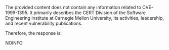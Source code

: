 The provided content does not contain any information related to CVE-1999-1395. It primarily describes the CERT Division of the Software Engineering Institute at Carnegie Mellon University, its activities, leadership, and recent vulnerability publications.

Therefore, the response is:

NOINFO